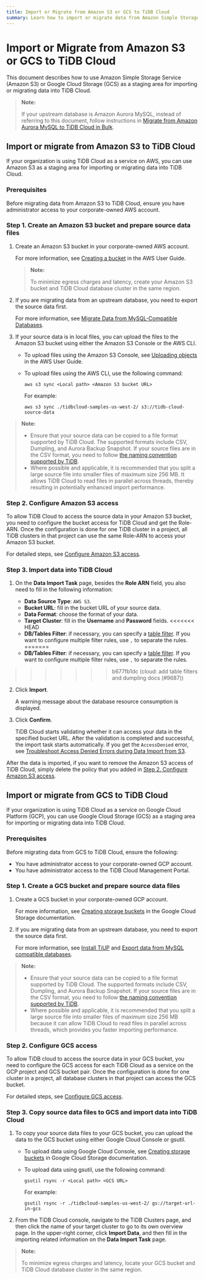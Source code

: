 ```yaml
---
title: Import or Migrate from Amazon S3 or GCS to TiDB Cloud
summary: Learn how to import or migrate data from Amazon Simple Storage Service (Amazon S3) or Google Cloud Storage (GCS) to TiDB Cloud.
---
```


# Import or Migrate from Amazon S3 or GCS to TiDB Cloud

This document describes how to use Amazon Simple Storage Service (Amazon S3) or Google Cloud Storage (GCS) as a staging area for importing or migrating data into TiDB Cloud.

> **Note:**
>
> If your upstream database is Amazon Aurora MySQL, instead of referring to this document, follow instructions in [Migrate from Amazon Aurora MySQL to TiDB Cloud in Bulk](/tidb-cloud/migrate-from-aurora-bulk-import.md).

## Import or migrate from Amazon S3 to TiDB Cloud

If your organization is using TiDB Cloud as a service on AWS, you can use Amazon S3 as a staging area for importing or migrating data into TiDB Cloud.

### Prerequisites

Before migrating data from Amazon S3 to TiDB Cloud, ensure you have administrator access to your corporate-owned AWS account.

### Step 1. Create an Amazon S3 bucket and prepare source data files

1. Create an Amazon S3 bucket in your corporate-owned AWS account.

    For more information, see [Creating a bucket](https://docs.aws.amazon.com/AmazonS3/latest/userguide/create-bucket-overview.html) in the AWS User Guide.

    > **Note:**
    >
    > To minimize egress charges and latency, create your Amazon S3 bucket and TiDB Cloud database cluster in the same region.

2. If you are migrating data from an upstream database, you need to export the source data first.

    For more information, see [Migrate Data from MySQL-Compatible Databases](/tidb-cloud/migrate-data-into-tidb.md).

3. If your source data is in local files, you can upload the files to the Amazon S3 bucket using either the Amazon S3 Console or the AWS CLI.

    - To upload files using the Amazon S3 Console, see [Uploading objects](https://docs.aws.amazon.com/AmazonS3/latest/userguide/upload-objects.html) in the AWS User Guide.
    - To upload files using the AWS CLI, use the following command:

        ```shell
        aws s3 sync <Local path> <Amazon S3 bucket URL>
        ```

        For example:

        ```shell
        aws s3 sync ./tidbcloud-samples-us-west-2/ s3://tidb-cloud-source-data
        ```

> **Note:**
>
> - Ensure that your source data can be copied to a file format supported by TiDB Cloud. The supported formats include CSV, Dumpling, and Aurora Backup Snapshot. If your source files are in the CSV format, you need to follow [the naming convention supported by TiDB](https://docs.pingcap.com/tidb/stable/migrate-from-csv-using-tidb-lightning#file-name).
> - Where possible and applicable, it is recommended that you split a large source file into smaller files of maximum size 256 MB. It allows TiDB Cloud to read files in parallel across threads, thereby resulting in potentially enhanced import performance.

### Step 2. Configure Amazon S3 access

To allow TiDB Cloud to access the source data in your Amazon S3 bucket, you need to configure the bucket access for TiDB Cloud and get the Role-ARN. Once the configuration is done for one TiDB cluster in a project, all TiDB clusters in that project can use the same Role-ARN to access your Amazon S3 bucket.

For detailed steps, see [Configure Amazon S3 access](/tidb-cloud/config-s3-and-gcs-access.md#configure-amazon-s3-access).

### Step 3. Import data into TiDB Cloud

1. On the **Data Import Task** page, besides the **Role ARN** field, you also need to fill in the following information:

    - **Data Source Type**: `AWS S3`.
    - **Bucket URL**: fill in the bucket URL of your source data.
    - **Data Format**: choose the format of your data.
    - **Target Cluster**: fill in the **Username** and **Password** fields.
<<<<<<< HEAD
    - **DB/Tables Filter**: if necessary, you can specify a [table filter](https://docs.pingcap.com/tidb/stable/table-filter#syntax). If you want to configure multiple filter rules, use `,` to separate the rules.
=======
    - **DB/Tables Filter**: if necessary, you can specify a [table filter](/table-filter.md#syntax). If you want to configure multiple filter rules, use `,` to separate the rules.
>>>>>>> b677fb1dc (cloud: add table filters and dumpling docs (#9687))

2. Click **Import**.

    A warning message about the database resource consumption is displayed.

3. Click **Confirm**.

    TiDB Cloud starts validating whether it can access your data in the specified bucket URL. After the validation is completed and successful, the import task starts automatically. If you get the `AccessDenied` error, see [Troubleshoot Access Denied Errors during Data Import from S3](/tidb-cloud/troubleshoot-import-access-denied-error.md).

After the data is imported, if you want to remove the Amazon S3 access of TiDB Cloud, simply delete the policy that you added in [Step 2. Configure Amazon S3 access](#step-2-configure-amazon-s3-access).

## Import or migrate from GCS to TiDB Cloud

If your organization is using TiDB Cloud as a service on Google Cloud Platform (GCP), you can use Google Cloud Storage (GCS) as a staging area for importing or migrating data into TiDB Cloud.

### Prerequisites

Before migrating data from GCS to TiDB Cloud, ensure the following:

- You have administrator access to your corporate-owned GCP account.
- You have administrator access to the TiDB Cloud Management Portal.

### Step 1. Create a GCS bucket and prepare source data files

1. Create a GCS bucket in your corporate-owned GCP account. 

    For more information, see [Creating storage buckets](https://cloud.google.com/storage/docs/creating-buckets) in the Google Cloud Storage documentation.

2. If you are migrating data from an upstream database, you need to export the source data first.

    For more information, see [Install TiUP](/tidb-cloud/migrate-data-into-tidb.md#step-1-install-tiup) and [Export data from MySQL compatible databases](/tidb-cloud/migrate-data-into-tidb.md#step-2-export-data-from-mysql-compatible-databases).

> **Note:**
> 
> - Ensure that your source data can be copied to a file format supported by TiDB Cloud. The supported formats include CSV, Dumpling, and Aurora Backup Snapshot. If your source files are in the CSV format, you need to follow [the naming convention supported by TiDB](https://docs.pingcap.com/tidb/stable/migrate-from-csv-using-tidb-lightning#file-name). 
> - Where possible and applicable, it is recommended that you split a large source file into smaller files of maximum size 256 MB because it can allow TiDB Cloud to read files in parallel across threads, which provides you faster importing performance.

### Step 2. Configure GCS access 

To allow TiDB cloud to access the source data in your GCS bucket, you need to configure the GCS access for each TiDB Cloud as a service on the GCP project and GCS bucket pair. Once the configuration is done for one cluster in a project, all database clusters in that project can access the GCS bucket.

For detailed steps, see [Configure GCS access](/tidb-cloud/config-s3-and-gcs-access.md#configure-gcs-access).

### Step 3. Copy source data files to GCS and import data into TiDB Cloud

1. To copy your source data files to your GCS bucket, you can upload the data to the GCS bucket using either Google Cloud Console or gsutil.

    - To upload data using Google Cloud Console, see [Creating storage buckets](https://cloud.google.com/storage/docs/creating-buckets) in Google Cloud Storage documentation.
    - To upload data using gsutil, use the following command:

        ```shell
        gsutil rsync -r <Local path> <GCS URL>
        ```

        For example:

        ```shell
        gsutil rsync -r ./tidbcloud-samples-us-west-2/ gs://target-url-in-gcs
        ```

2. From the TiDB Cloud console, navigate to the TiDB Clusters page, and then click the name of your target cluster to go to its own overview page. In the upper-right corner, click **Import Data**, and then fill in the importing related information on the **Data Import Task** page.

> **Note:**
>
> To minimize egress charges and latency, locate your GCS bucket and TiDB Cloud database cluster in the same region.
